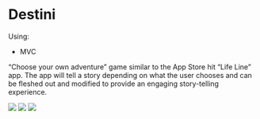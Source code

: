 #  Destini #

Using:

* MVC

“Choose your own adventure” game similar to the App Store hit “Life Line” app. The app will tell a story depending on what the user chooses and can be fleshed out and modified to provide an engaging story-telling experience. 


![](https://s1.hostingkartinok.com/uploads/images/2022/02/ca71eca050a207e619285fcc0b3c96e7.jpg)
![](https://s1.hostingkartinok.com/uploads/images/2022/02/29b22d1b6ad333fd6534fa41813da9ae.jpg)
![](https://s1.hostingkartinok.com/uploads/images/2022/02/8b9575a421834ec1f27661da00927cad.jpg)
